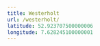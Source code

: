 ```yaml
---
title: Westerholt
url: /westerholt/
latitude: 52.923707500000006
longitude: 7.628245100000001
---
```

